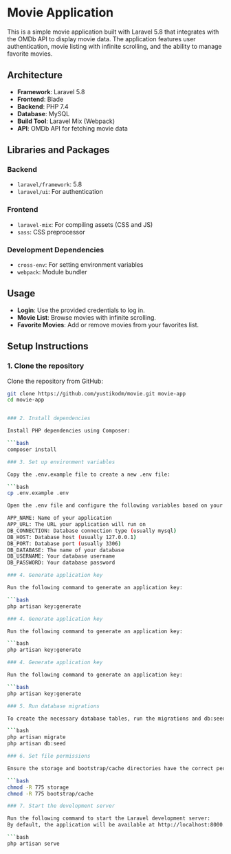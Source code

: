 # Movie Application

This is a simple movie application built with Laravel 5.8 that integrates with the OMDb API to display movie data. The application features user authentication, movie listing with infinite scrolling, and the ability to manage favorite movies.

## Architecture

- **Framework**: Laravel 5.8
- **Frontend**: Blade
- **Backend**: PHP 7.4
- **Database**: MySQL
- **Build Tool**: Laravel Mix (Webpack)
- **API**: OMDb API for fetching movie data

## Libraries and Packages

### Backend
- `laravel/framework`: 5.8
- `laravel/ui`: For authentication

### Frontend
- `laravel-mix`: For compiling assets (CSS and JS)
- `sass`: CSS preprocessor

### Development Dependencies
- `cross-env`: For setting environment variables
- `webpack`: Module bundler

## Usage

- **Login**: Use the provided credentials to log in.
- **Movie List**: Browse movies with infinite scrolling.
- **Favorite Movies**: Add or remove movies from your favorites list.

## Setup Instructions

### 1. Clone the repository

Clone the repository from GitHub:

```bash
git clone https://github.com/yustikodm/movie.git movie-app
cd movie-app


### 2. Install dependencies

Install PHP dependencies using Composer:

```bash
composer install

### 3. Set up environment variables

Copy the .env.example file to create a new .env file:

```bash
cp .env.example .env

Open the .env file and configure the following variables based on your environment:

APP_NAME: Name of your application
APP_URL: The URL your application will run on
DB_CONNECTION: Database connection type (usually mysql)
DB_HOST: Database host (usually 127.0.0.1)
DB_PORT: Database port (usually 3306)
DB_DATABASE: The name of your database
DB_USERNAME: Your database username
DB_PASSWORD: Your database password

### 4. Generate application key

Run the following command to generate an application key:

```bash
php artisan key:generate

### 4. Generate application key

Run the following command to generate an application key:

```bash
php artisan key:generate

### 4. Generate application key

Run the following command to generate an application key:

```bash
php artisan key:generate

### 5. Run database migrations

To create the necessary database tables, run the migrations and db:seed (but dont forget change the credentials in app seeder):

```bash
php artisan migrate
php artisan db:seed

### 6. Set file permissions

Ensure the storage and bootstrap/cache directories have the correct permissions:

```bash
chmod -R 775 storage
chmod -R 775 bootstrap/cache

### 7. Start the development server

Run the following command to start the Laravel development server:
By default, the application will be available at http://localhost:8000.

```bash
php artisan serve

